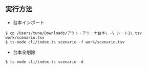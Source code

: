 ## 実行方法

* 台本インポート

```
$ cp /Users/tune/Downloads/アクト・アリーナ台本\ -\ シート1\.tsv  work/scenario.tsv
$ ts-node cli/index.ts scenario -f work/scenario.tsv
```

* 台本全削除

```
$ ts-node cli/index.ts scenario -d
```